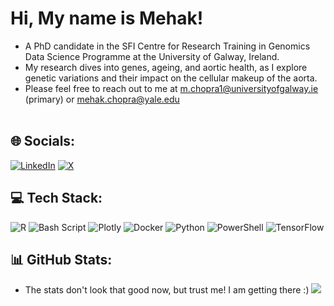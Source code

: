 # Hi, My name is Mehak!
- A PhD candidate in the SFI Centre for Research Training in Genomics Data Science Programme at the University of Galway, Ireland. <br/>
- My research dives into genes, ageing, and aortic health, as I explore genetic variations and their impact on the cellular makeup of the aorta. <br/>
- Please feel free to reach out to me at m.chopra1@universityofgalway.ie (primary) or mehak.chopra@yale.edu  <br/><br/>

## 🌐 Socials:
[![LinkedIn](https://img.shields.io/badge/LinkedIn-%230077B5.svg?logo=linkedin&logoColor=white)](https://linkedin.com/in/mehak-chopra) 
[![X](https://img.shields.io/badge/X-black.svg?logo=X&logoColor=white)](https://x.com/chopraamhk) 

## 💻 Tech Stack:
![R](https://img.shields.io/badge/r-%23276DC3.svg?style=for-the-badge&logo=r&logoColor=white) 
![Bash Script](https://img.shields.io/badge/bash_script-%23121011.svg?style=for-the-badge&logo=gnu-bash&logoColor=white) 
![Plotly](https://img.shields.io/badge/Plotly-%233F4F75.svg?style=for-the-badge&logo=plotly&logoColor=white) 
![Docker](https://img.shields.io/badge/docker-%230db7ed.svg?style=for-the-badge&logo=docker&logoColor=white)
![Python](https://img.shields.io/badge/python-3670A0?style=for-the-badge&logo=python&logoColor=ffdd54) 
![PowerShell](https://img.shields.io/badge/PowerShell-%235391FE.svg?style=for-the-badge&logo=powershell&logoColor=white) 
![TensorFlow](https://img.shields.io/badge/TensorFlow-%23FF6F00.svg?style=for-the-badge&logo=TensorFlow&logoColor=white) 

## 📊 GitHub Stats:
- The stats don't look that good now, but trust me! I am getting there :)
![](https://github-readme-stats.vercel.app/api?username=chopraamhk&theme=transparent&hide_border=false&include_all_commits=false&count_private=false)<br/>
